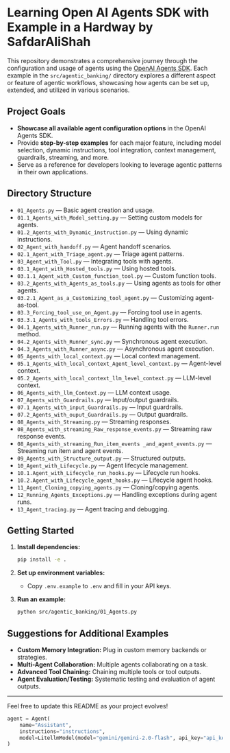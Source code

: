 # Learning Open AI Agents SDK with Example in a Hardway by SafdarAliShah

This repository demonstrates a comprehensive journey through the configuration and usage of agents using the [OpenAI Agents SDK](https://github.com/openai/openai-agents). Each example in the `src/agentic_banking/` directory explores a different aspect or feature of agentic workflows, showcasing how agents can be set up, extended, and utilized in various scenarios.

## Project Goals

- **Showcase all available agent configuration options** in the OpenAI Agents SDK.
- Provide **step-by-step examples** for each major feature, including model selection, dynamic instructions, tool integration, context management, guardrails, streaming, and more.
- Serve as a reference for developers looking to leverage agentic patterns in their own applications.

## Directory Structure

- `01_Agents.py` — Basic agent creation and usage.
- `01.1_Agents_with_Model_setting.py` — Setting custom models for agents.
- `01.2_Agents_with_Dynamic_instruction.py` — Using dynamic instructions.
- `02_Agent_with_handoff.py` — Agent handoff scenarios.
- `02.1_Agent_with_Triage_agent.py` — Triage agent patterns.
- `03_Agent_with_Tool.py` — Integrating tools with agents.
- `03.1_Agent_with_Hosted_tools.py` — Using hosted tools.
- `03.1.1_Agent_with_Custom_function_tool.py` — Custom function tools.
- `03.2_Agents_with_Agents_as_tools.py` — Using agents as tools for other agents.
- `03.2.1_Agent_as_a_Customizing_tool_agent.py` — Customizing agent-as-tool.
- `03.3_Forcing_tool_use_on_Agent.py` — Forcing tool use in agents.
- `03.3.1_Agents_with_tools_Errors.py` — Handling tool errors.
- `04.1_Agents_with_Runner_run.py` — Running agents with the `Runner.run` method.
- `04.2_Agents_with_Runner_sync.py` — Synchronous agent execution.
- `04.3_Agents_with_Runner_async.py` — Asynchronous agent execution.
- `05_Agents_with_local_context.py` — Local context management.
- `05.1_Agents_with_local_context_Agent_level_context.py` — Agent-level context.
- `05.2_Agents_with_local_context_llm_level_context.py` — LLM-level context.
- `06_Agents_with_llm_Context.py` — LLM context usage.
- `07_Agents_with_Guardrails.py` — Input/output guardrails.
- `07.1_Agents_with_input_Guardrails.py` — Input guardrails.
- `07.2_Agents_with_ouput_Guardrails.py` — Output guardrails.
- `08_Agents_with_Streaming.py` — Streaming responses.
- `08_Agents_with_streaming_Raw_response_events.py` — Streaming raw response events.
- `08_Agents_with_streaming_Run_item_events _and_agent_events.py` — Streaming run item and agent events.
- `09_Agents_with_Structure_output.py` — Structured outputs.
- `10_Agent_with_Lifecycle.py` — Agent lifecycle management.
- `10.1.Agent_with_Lifecycle_run_hooks.py` — Lifecycle run hooks.
- `10.2.Agent_with_Lifecycle_agent_hooks.py` — Lifecycle agent hooks.
- `11_Agent_Cloning_copying_agents.py` — Cloning/copying agents.
- `12_Running_Agents_Exceptions.py` — Handling exceptions during agent runs.
- `13_Agent_tracing.py` — Agent tracing and debugging.

## Getting Started

1. **Install dependencies:**
   ```sh
   pip install -e .
   ```

2. **Set up environment variables:**
   - Copy `.env.example` to `.env` and fill in your API keys.

3. **Run an example:**
   ```sh
   python src/agentic_banking/01_Agents.py
   ```

## Suggestions for Additional Examples

- **Custom Memory Integration:** Plug in custom memory backends or strategies.
- **Multi-Agent Collaboration:** Multiple agents collaborating on a task.
- **Advanced Tool Chaining:** Chaining multiple tools or tool outputs.
- **Agent Evaluation/Testing:** Systematic testing and evaluation of agent outputs.

---

Feel free to update this README as your project evolves!

```python
agent = Agent(
    name="Assistant",
    instructions="instructions",
    model=LitellmModel(model="gemini/gemini-2.0-flash", api_key="api_key",),
)
```